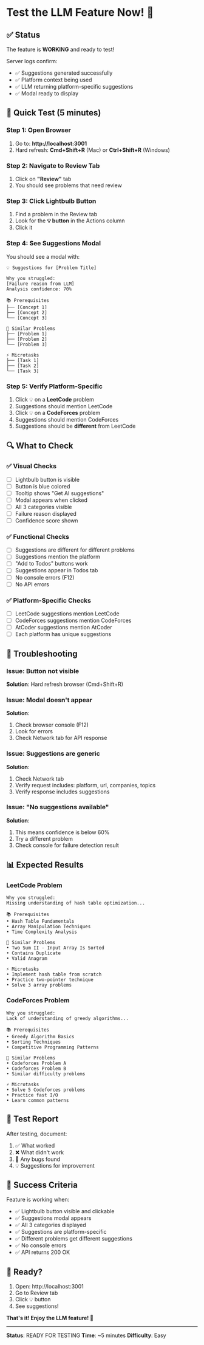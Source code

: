 # Test the LLM Feature Now! 🚀

## ✅ Status

The feature is **WORKING** and ready to test!

Server logs confirm:
- ✅ Suggestions generated successfully
- ✅ Platform context being used
- ✅ LLM returning platform-specific suggestions
- ✅ Modal ready to display

## 🧪 Quick Test (5 minutes)

### Step 1: Open Browser
1. Go to: **http://localhost:3001**
2. Hard refresh: **Cmd+Shift+R** (Mac) or **Ctrl+Shift+R** (Windows)

### Step 2: Navigate to Review Tab
1. Click on **"Review"** tab
2. You should see problems that need review

### Step 3: Click Lightbulb Button
1. Find a problem in the Review tab
2. Look for the **💡 button** in the Actions column
3. Click it

### Step 4: See Suggestions Modal
You should see a modal with:

```
💡 Suggestions for [Problem Title]

Why you struggled:
[Failure reason from LLM]
Analysis confidence: 70%

📚 Prerequisites
├── [Concept 1]
├── [Concept 2]
└── [Concept 3]

🔗 Similar Problems
├── [Problem 1]
├── [Problem 2]
└── [Problem 3]

⚡ Microtasks
├── [Task 1]
├── [Task 2]
└── [Task 3]
```

### Step 5: Verify Platform-Specific
1. Click 💡 on a **LeetCode** problem
2. Suggestions should mention LeetCode
3. Click 💡 on a **CodeForces** problem
4. Suggestions should mention CodeForces
5. Suggestions should be **different** from LeetCode

## 🔍 What to Check

### ✅ Visual Checks
- [ ] Lightbulb button is visible
- [ ] Button is blue colored
- [ ] Tooltip shows "Get AI suggestions"
- [ ] Modal appears when clicked
- [ ] All 3 categories visible
- [ ] Failure reason displayed
- [ ] Confidence score shown

### ✅ Functional Checks
- [ ] Suggestions are different for different problems
- [ ] Suggestions mention the platform
- [ ] "Add to Todos" buttons work
- [ ] Suggestions appear in Todos tab
- [ ] No console errors (F12)
- [ ] No API errors

### ✅ Platform-Specific Checks
- [ ] LeetCode suggestions mention LeetCode
- [ ] CodeForces suggestions mention CodeForces
- [ ] AtCoder suggestions mention AtCoder
- [ ] Each platform has unique suggestions

## 🐛 Troubleshooting

### Issue: Button not visible
**Solution**: Hard refresh browser (Cmd+Shift+R)

### Issue: Modal doesn't appear
**Solution**: 
1. Check browser console (F12)
2. Look for errors
3. Check Network tab for API response

### Issue: Suggestions are generic
**Solution**:
1. Check Network tab
2. Verify request includes: platform, url, companies, topics
3. Verify response includes suggestions

### Issue: "No suggestions available"
**Solution**:
1. This means confidence is below 60%
2. Try a different problem
3. Check console for failure detection result

## 📊 Expected Results

### LeetCode Problem
```
Why you struggled:
Missing understanding of hash table optimization...

📚 Prerequisites
• Hash Table Fundamentals
• Array Manipulation Techniques
• Time Complexity Analysis

🔗 Similar Problems
• Two Sum II - Input Array Is Sorted
• Contains Duplicate
• Valid Anagram

⚡ Microtasks
• Implement hash table from scratch
• Practice two-pointer technique
• Solve 3 array problems
```

### CodeForces Problem
```
Why you struggled:
Lack of understanding of greedy algorithms...

📚 Prerequisites
• Greedy Algorithm Basics
• Sorting Techniques
• Competitive Programming Patterns

🔗 Similar Problems
• Codeforces Problem A
• Codeforces Problem B
• Similar difficulty problems

⚡ Microtasks
• Solve 5 Codeforces problems
• Practice fast I/O
• Learn common patterns
```

## 📝 Test Report

After testing, document:
1. ✅ What worked
2. ❌ What didn't work
3. 🐛 Any bugs found
4. 💡 Suggestions for improvement

## 🎉 Success Criteria

Feature is working when:
- ✅ Lightbulb button visible and clickable
- ✅ Suggestions modal appears
- ✅ All 3 categories displayed
- ✅ Suggestions are platform-specific
- ✅ Different problems get different suggestions
- ✅ No console errors
- ✅ API returns 200 OK

## 🚀 Ready?

1. Open: http://localhost:3001
2. Go to Review tab
3. Click 💡 button
4. See suggestions!

**That's it! Enjoy the LLM feature! 🎊**

---

**Status**: READY FOR TESTING
**Time**: ~5 minutes
**Difficulty**: Easy

